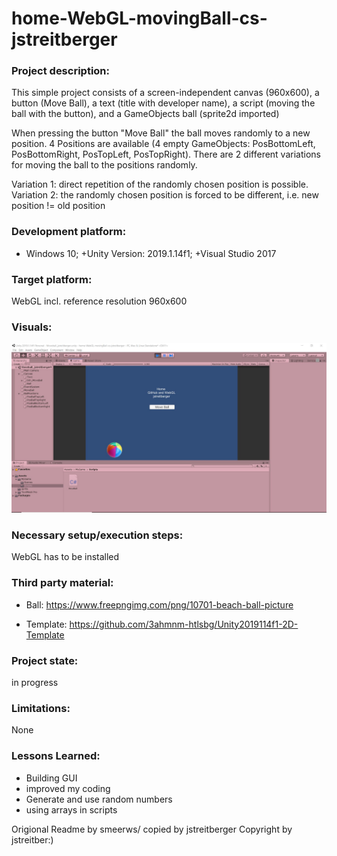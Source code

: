 # home-WebGL-movingBall-cs-jstreitberger

### Project description: 
This simple project consists of a screen-independent canvas (960x600), a button (Move Ball), a text (title with developer name), a script (moving the ball with the button), and a GameObjects ball (sprite2d imported)

When pressing the button "Move Ball" the ball moves randomly to a new position. 4 Positions are available (4 empty GameObjects: PosBottomLeft, PosBottomRight, PosTopLeft, PosTopRight). There are 2 different variations for moving the ball to the positions randomly.

Variation 1: direct repetition of the randomly chosen position is possible.
Variation 2: the randomly chosen position is forced to be different, i.e. new position != old position

### Development platform: 
+ Windows 10;
+Unity Version: 2019.1.14f1;
+Visual Studio 2017

### Target platform:
WebGL incl. reference resolution 960x600

### Visuals: 
<div>
    <img src="Screenshots/home-WebGL-movingBall-cs-jstreitberger.JPG">
</div>

### Necessary setup/execution steps: 
WebGL has to be installed

### Third party material: 
+ Ball: https://www.freepngimg.com/png/10701-beach-ball-picture

+ Template: https://github.com/3ahmnm-htlsbg/Unity2019114f1-2D-Template

### Project state: 
in progress

### Limitations:
None

### Lessons Learned: 
+ Building GUI
+ improved my coding
+ Generate and use random numbers
+ using arrays in scripts


Origional Readme by smeerws/ copied by jstreitberger
Copyright by jstreitber:)